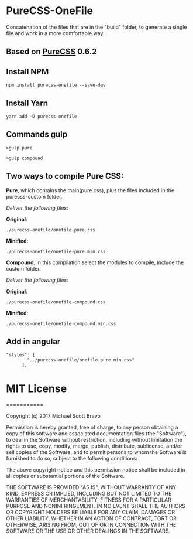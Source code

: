 # PureCSS-OneFile
Concatenation of the files that are in the "build" folder, to generate a single file and work in a more comfortable way.

## Based on [PureCSS](https://purecss.io/) 0.6.2

## Install NPM

```
npm install purecss-onefile --save-dev
```

## Install Yarn

```
yarn add -D purecss-onefile
```

## Commands gulp

```
>gulp pure

>gulp compound
```
## Two ways to compile Pure CSS:

**Pure**, which contains the main(pure.css), plus the files included in the purecss-custom folder.

_Deliver the following files:_


**Original**:
```
./purecss-onefile/onefile-pure.css
```

**Minified**:
```
./purecss-onefile/onefile-pure.min.css
```

**Compound**, in this compilation select the modules to compile, include the custom folder.

_Deliver the following files:_


**Original**:
```
./purecss-onefile/onefile-compound.css
```

**Minified**:
```
./purecss-onefile/onefile-compound.min.css
```


## Add in angular

```
"styles": [
        "../purecss-onefile/onefile-pure.min.css"
      ],
```  
# MIT License
===========

Copyright (c) 2017 Michael Scott Bravo

Permission is hereby granted, free of charge, to any person obtaining a copy
of this software and associated documentation files (the "Software"), to deal
in the Software without restriction, including without limitation the rights
to use, copy, modify, merge, publish, distribute, sublicense, and/or sell
copies of the Software, and to permit persons to whom the Software is
furnished to do so, subject to the following conditions:

The above copyright notice and this permission notice shall be included in all
copies or substantial portions of the Software.

THE SOFTWARE IS PROVIDED "AS IS", WITHOUT WARRANTY OF ANY KIND, EXPRESS OR
IMPLIED, INCLUDING BUT NOT LIMITED TO THE WARRANTIES OF MERCHANTABILITY,
FITNESS FOR A PARTICULAR PURPOSE AND NONINFRINGEMENT. IN NO EVENT SHALL THE
AUTHORS OR COPYRIGHT HOLDERS BE LIABLE FOR ANY CLAIM, DAMAGES OR OTHER
LIABILITY, WHETHER IN AN ACTION OF CONTRACT, TORT OR OTHERWISE, ARISING FROM,
OUT OF OR IN CONNECTION WITH THE SOFTWARE OR THE USE OR OTHER DEALINGS IN THE
SOFTWARE.
